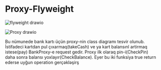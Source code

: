 # Proxy-Flyweight

![flyweight drawio](https://github.com/GIGI-bit/Proxy-Flyweight/assets/64860005/f23422fe-0f84-4d2b-a8e8-dfcb1b7437bb)

![Proxy drawio](https://github.com/GIGI-bit/Proxy-Flyweight/assets/64860005/f3b429dc-e9d0-41bb-9f04-d2e75f2cf519)

Bu nümunede bank kartı üçün proxy-nin class diagramı tesvir olunub.  İstifadeci kartdan pul çıxarmaq(takeCash) ve ya kart balansınl artirmaq istese(pay) BankProxy-e request gedir. Proxy ilk olaraq pin-i(CheckPin) daha sonra balansı yoxlayır(CheckBalance). Eyer bu iki funksiya true return ederse uyğun operation gerçəkləşirş 
